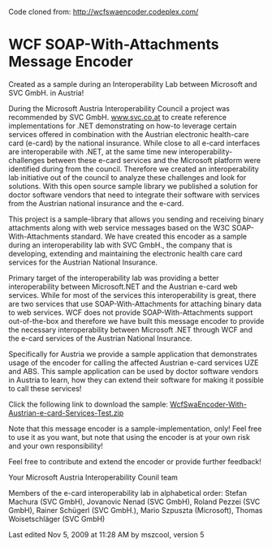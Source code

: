 Code cloned from: http://wcfswaencoder.codeplex.com/

# WCF SOAP-With-Attachments Message Encoder
Created as a sample during an Interoperability Lab between Microsoft and SVC GmbH. in Austria!

During the Microsoft Austria Interoperability Council a project was recommended by SVC GmbH. www.svc.co.at to create reference implementations for .NET demonstrating on how-to leverage certain services offered in combination with the Austrian electronic health-care card (e-card) by the national insurance. While close to all e-card interfaces are interoperabile with .NET, at the same time new interoperability-challenges between these e-card services and the Microsoft platform were identified during from the council. Therefore we created an interoperability lab initiative out of the council to analyze these challenges and look for solutions. With this open source sample library we published a solution for doctor software vendors that need to integrate their software with services from the Austrian national insurance and the e-card.

This project is a sample-library that allows you sending and receiving binary attachments along with web service messages based on the W3C SOAP-With-Attachments standard. We have created this encoder as a sample during an interoperability lab with SVC GmbH., the company that is developing, extending and maintaining the electronic health care card services for the Austrian National Insurance.

Primary target of the interoperability lab was providing a better interoperability between Microsoft.NET and the Austrian e-card web services. While for most of the services this interoperability is great, there are two services that use SOAP-With-Attachments for attaching binary data to web services. WCF does not provide SOAP-With-Attachments support out-of-the-box and therefore we have built this message encoder to provide the necessary interoperability between Microsoft .NET through WCF and the e-card services of the Austrian National Insurance.

Specifically for Austria we provide a sample application that demonstrates usage of the encoder for calling the affected Austrian e-card services UZE and ABS. This sample application can be used by doctor software vendors in Austria to learn, how they can extend their software for making it possible to call these services!

Click the following link to download the sample: [WcfSwaEncoder-With-Austrian-e-card-Services-Test.zip](http://www.codeplex.com/Download?ProjectName=wcfswaencoder&DownloadId=87250)

Note that this message encoder is a sample-implementation, only! Feel free to use it as you want, but note that using the encoder is at your own risk and your own responsibility!

Feel free to contribute and extend the encoder or provide further feedback!

Your Microsoft Austria Interoperability Counil team

Members of the e-card interoperability lab in alphabetical order:
Stefan Machura (SVC GmbH), Jovanovic Nenad (SVC GmbH), Roland Pezzei (SVC GmbH), Rainer Schügerl (SVC GmbH.), Mario Szpuszta (Microsoft), Thomas Woisetschläger (SVC GmbH)

Last edited Nov 5, 2009 at 11:28 AM by mszcool, version 5
